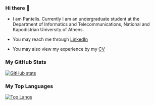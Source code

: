 ### Hi there 👋

<!--
**pantmal/pantmal** is a ✨ _special_ ✨ repository because its `README.md` (this file) appears on your GitHub profile.

Here are some ideas to get you started:

- 🔭 I’m currently working on ...
- 🌱 I’m currently learning ...
- 👯 I’m looking to collaborate on ...
- 🤔 I’m looking for help with ...
- 💬 Ask me about ...
- 📫 How to reach me: ...
- 😄 Pronouns: ...
- ⚡ Fun fact: ...
-->

- I am Pantelis. Currently I am an undergraduate student at the Department of Informatics and Telecommunications, National and Kapodistrian University of Athens.

- You may reach me through [LinkedIn](https://www.linkedin.com/in/pantelis-malekas-922b9b221/)

- You may also view my experience by my [CV](https://drive.google.com/file/d/1b0NkGCVH48u5bDwZ859UOA0dt5_igXwZ/view?usp=sharing)

### My GitHub Stats 

[![GitHub stats](https://github-readme-stats.vercel.app/api?username=pantmal&theme=darcula&show_icons=true&include_all_commits&true&count_private=true&disable_animations=true)](https://github.com/pantmal/pantmal)

### My Top Languages

[![Top Langs](https://github-readme-stats.vercel.app/api/top-langs/?username=pantmal&layout=compact&theme=chartreuse-dark&exclude_repo=Computer-Security-Pen-Testing,AI-2-Projects,Data-Mining-2,Data-Mining-1&langs_count=7)](https://github.com/pantmal/pantmal)

